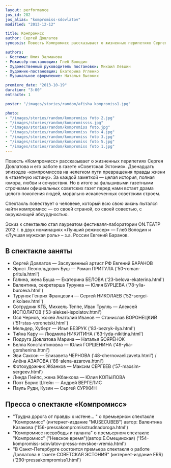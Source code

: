 ```yaml
---
layout: performance
jos_id: 282
jos_alias: "kompromiss-sdovlatov"
modified: "2013-12-12"

title: Компромисс
author: Сергей Довлатов
synopsis: Повесть Компромисс рассказывает о жизненных перипетиях Сергея Довлатова и его работе в газете Советская Эстония. Двенадцать эпизодов -компромиссов на нелегком пути превращения правды жизни в газетную истину. За каждой заметкой — целая история, полная юмора, любви и сочувствия. Но в итоге за фальшивыми газетными строчками официальных советских газет перед нами встает драма целого поколения людей, морально искалеченных советским строем. Спектакль повествует о человеке, который всю свою жизнь пытался найти компромисс — со своей страной, со своей совестью, с окружающей абсурдностью.

authors:
- Костюмы: Юлия Залманова
- Режиссёр-постановщик: Глеб Володин
- Художественный руководитель постановки: Михаил Левшин
- Художник-постановщик: Екатерина Угленко
- Музыкальное оформление: Наталья Высоких

premiere_date: "2013-10-19"
duration: "3:00"
entracte: 1

poster: "/images/stories/random/afisha kompromiss1.jpg"

photo:
- "/images/stories/random/kompromiss foto 2.jpg"
- "/images/stories/random/kompromissss.jpg"
- "/images/stories/random/kompromiss foto.jpg"
- "/images/stories/random/kompromiss foto 4.jpg"
- "/images/stories/random/kompromiss foto 3.jpg"
- "/images/stories/random/kompromiss foto 5.jpg"
- "/images/stories/random/kompromiss foto 1.jpg"
---
```


Повесть «Компромисс» рассказывает о жизненных перипетиях Сергея Довлатова и его работе в газете «Советская Эстония». Двенадцать эпизодов -компромиссов на нелегком пути превращения правды жизни в «газетную истину». За каждой заметкой — целая история, полная юмора, любви и сочувствия. Но в итоге за фальшивыми газетными строчками официальных советских газет перед нами встает драма целого поколения людей, морально искалеченных советским строем.

Спектакль повествует о человеке, который всю свою жизнь пытался найти компромисс — со своей страной, со своей совестью, с окружающей абсурдностью.

Эскиз к спектаклю стал лауреатом фестиваля-лаборатории ON.ТЕАТР 2012 г. в двух номинациях «Лучший режиссер» — Глеб Володин и «Лучшая мужская роль» – з.а. России Евгений Баранов.


## В спектакле заняты

- Сергей Довлатов — Заслуженный артист РФ Евгений БАРАНОВ
- Эрнст Леопольдович Буш — Роман ПРИТУЛА ('50-roman-pritula.html')
- Галина, жена Буша — Екатерина БЕЛОВА ('23-belova-ekaterina.html')
- Валентина, секретарша Турунка — Юлия БУРЦЕВА ('78-ylia-burceva.html')
- Турунок Генрих Францевич — Сергей НИКОЛАЕВ ('52-sergei-nikolaev.html')
- Сотрудник КГБ, Михкель Теппе, Иван Трулль — Алексей ИСПОЛАТОВ ('53-aleksei-ispolatov.html')
- Ося Чернов, жокей Анатолий Иванов — Станислав ВОРОНЕЦКИЙ ('51-stas-voronetski.html')
- Мельдер, Хуберт — Илья БЕЗРУК ('83-bezryk-ilya.html')
- Тийна Кару — Людмила НИКИТИНА ('63-lyda-nikitina.html')
- Подруга Довлатова Марина — Наталья БОЯРЁНОК
- Белла Константиновна — Юлия ГОРШЕНИНА ('49-ylia-gorshenina.html')
- Эви Саксон — Елизавета ЧЕРНОВА ('48-chernovaelizaveta.html') / Алёна АЗАРОВА ('86-alena-azarova.html')
- Фотохудожник Жбанков — Максим СЕРГЕЕВ ('57-maxsim-sergeev.html')
- Линда Пейпс, жена Жбанкова — Юлия КОПЫЛОВА
- Поэт Борис Штейн — Андрей ВЕРГЕЛИС
- Пауль Руди, Кузин — Сергей СУРЖИН


## Пресса о спектакле «Компромисс»

- "Трудна дорога от правды к истене… " о премьерном спектакле "Компромисс" (интернет-издание "MUSECUBEВ") автор: Валентина Казакова ('156-pressakompromisstrudnadoroga.html')
- "Компромисс несвободы и таланта" о премьерном спектакле "Компромисс" ("Невское время")(автор:Е.Омецинская) ('154-kompromiss-sdovlatov-pressa-nevskoe-vremia.html')
- "В Санкт-Петербурге состоится премьера спектакля о работе Довлатова в газете СОВЕТСКАЯ ЭСТОНИЯ" (интернет-издание ERR) ('290-pressakompromiss1.html')